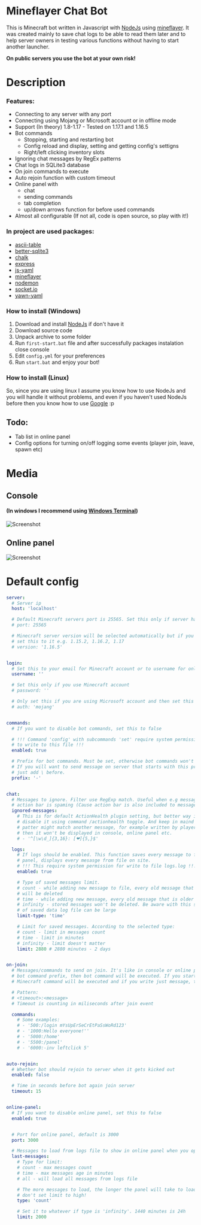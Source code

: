# Mineflayer Chat Bot
This is Minecraft bot written in Javascript with [NodeJs](https://nodejs.org) using [mineflayer](https://www.npmjs.com/package/mineflayer). It was created mainly to save chat logs to be able to read them later and to help server owners in testing various functions without having to start another launcher.

**On public servers you use the bot at your own risk!**


# Description
### Features:
- Connecting to any server with any port
- Connecting using Mojang or Microsoft account or in offline mode
- Support (In theory) 1.8-1.17 - Tested on 1.17.1 and 1.16.5
- Bot commands
  - Stopping, starting and restarting bot
  - Config reload and display, setting and getting config's settigns
  - Right/left clicking inventory slots
- Ignoring chat messages by RegEx patterns
- Chat logs in SQLite3 database
- On join commands to execute
- Auto rejoin function with custom timeout
- Online panel with
  - chat
  - sending commands
  - tab completion
  - up/down arrows function for before used commands
- Almost all configurable (If not all, code is open source, so play with it!)

### In project are used packages:
- [ascii-table](https://www.npmjs.com/package/ascii-table)
- [better-sqlite3](https://www.npmjs.com/package/better-sqlite3)
- [chalk](https://www.npmjs.com/package/chalk)
- [express](https://www.npmjs.com/package/express)
- [js-yaml](https://www.npmjs.com/package/js-yaml)
- [mineflayer](https://www.npmjs.com/package/mineflayer)
- [nodemon](https://www.npmjs.com/package/nodemon)
- [socket.io](https://www.npmjs.com/package/socket.io)
- [yawn-yaml](https://www.npmjs.com/package/yawn-yaml)

### How to install (Windows)
1. Download and install [NodeJs](https://nodejs.org) if don't have it
2. Download source code
3. Unpack archive to some folder
4. Run `first-start.bat` file and after successfully packages instalation close console
5. Edit `config.yml` for your preferences
6. Run `start.bat` and enjoy your bot!

### How to install (Linux)
So, since you are using linux I assume you know how to use NodeJs and you will handle it without problems, and even if you haven't used NodeJs before then you know how to use [Google](https://google.com) :p

## Todo:
- Tab list in online panel
- Config options for turning on/off logging some events (player join, leave, spawn etc)

# Media
## Console
#### (In windows I recommend using [Windows Terminal](https://github.com/microsoft/terminal))
![Screenshot](https://i.imgur.com/l6YLHuB.gif)
## Online panel
![Screenshot](https://i.imgur.com/Fx8WeTX.gif)

# Default config
```yaml
server:
  # Server ip
  host: 'localhost'

  # Default Minecraft servers port is 25565. Set this only if server has different port
  # port: 25565

  # Minecraft server version will be selected automatically but if you want specific
  # set this to it e.g. 1.15.2, 1.16.2, 1.17
  # version: '1.16.5'


login:
  # Set this to your email for Minecraft account or to username for online-mode servers
  username: ''

  # Set this only if you use Minecraft account
  # password: ''

  # Only set this if you are using Microsoft account and then set this to 'microsoft'
  # auth: 'mojang'


commands:
  # If you want to disable bot commands, set this to false

  # !!! Command 'config' with subcommands 'set' require system permission
  # to write to this file !!!
  enabled: true

  # Prefix for bot commands. Must be set, otherwise bot commands won't work.
  # If you will want to send message on server that starts with this prefix,
  # just add \ before.
  prefix: '-'


chat:
  # Messages to ignore. Filter use RegExp match. Useful when e.g message on
  # action bar is spaming (Cause action bar is also included to messages)
  ignored-messages:
    # This is for default ActionHealth plugin setting, but better way in that case is to
    # disable it using command /actionhealth toggle. And keep in maind that this RexExp
    # patter might match another message, for example written by player on chat and
    # then it won't be displayed in console, online panel etc.
    # - '^[\w\d_]{3,16}: [❤]{5,}$'

  logs:
    # If logs should be enabled. This function saves every message to file and when you open online
    # panel, displays every mesasge from file on site.
    # !!! This require system permission for write to file logs.log !!!
    enabled: true

    # Type of saved messages limit.
    # count - while adding new message to file, every old message that is over the limit count
    # will be deleted
    # time - while adding new message, every old message that is older than limit, will be deleted
    # infinity - stored messages won't be deleted. Be aware with this setting cause with a lot
    # of saved data log file can be large
    limit-type: 'time'

    # Limit for saved messages. According to the selected type:
    # count - limit in messages count
    # time - limit in minutes
    # infinity - limit doesn't matter
    limit: 2880 # 2880 minutes - 2 days


on-join:
  # Messages/commands to send on join. It's like in console or online panel, if you start message with
  # bot command prefix, then bot command will be executed. If you start message with slash (/),
  # Minecraft command will be executed and if you write just message, this message will be send on chat.

  # Pattern:
  # <timeout>:<message>
  # Timeout is counting in miliseconds after join event

  commands:
    # Some examples:
    # - '500:/login mYsUpErSeCrEtPaSsWoRd123'
    # - '1000:Hello everyone!''
    # - '5000:/home'
    # - '5500:/panel'
    # - '6000:-inv leftclick 5'


auto-rejoin:
  # Whether bot should rejoin to server when it gets kicked out
  enabled: false

  # Time in seconds before bot again join server
  timeout: 15


online-panel:
  # If you want to disable online panel, set this to false
  enabled: true


  # Port for online panel, default is 3000
  port: 3000

  # Messages to load from logs file to show in online panel when you open it
  last-messages:
    # Type for limit:
    # count - max messages count
    # time - max messages age in minutes
    # all - will load all messages from logs file

    # The more messages to load, the longer the panel will take to load, so
    # don't set limit to high!
    type: 'count'

    # Set it to whatever if type is 'infinity'. 1440 minutes is 24h
    limit: 2000
```